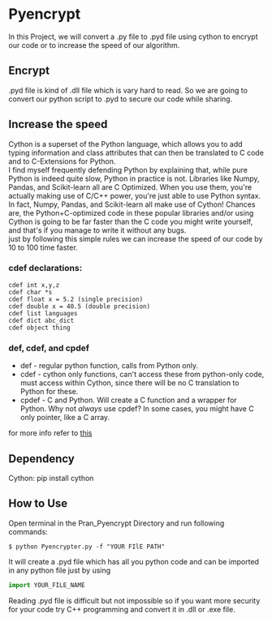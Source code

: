 # Pyencrypt
In this Project, we will convert a .py file to .pyd file using cython to encrypt our code or to increase the speed of our algorithm.
## Encrypt
.pyd file is kind of .dll file which is vary hard to read. So we are going to convert our python script to .pyd to secure our code while sharing.
## Increase the speed
Cython is a superset of the Python language, which allows you to add typing information and class attributes that can then be translated to C code and to C-Extensions for Python.  
I find myself frequently defending Python by explaining that, while pure Python is indeed quite slow, Python in practice is not. Libraries like Numpy, Pandas, and Scikit-learn all are C Optimized. When you use them, you're actually making use of C/C++ power, you're just able to use Python syntax. In fact, Numpy, Pandas, and Scikit-learn all make use of Cython! Chances are, the Python+C-optimized code in these popular libraries and/or using Cython is going to be far faster than the C code you might write yourself, and that's if you manage to write it without any bugs.  
just by following this simple rules we can increase the speed of our code by 10 to 100 time faster.
### cdef declarations:

    cdef int x,y,z
    cdef char *s
    cdef float x = 5.2 (single precision)
    cdef double x = 40.5 (double precision)
    cdef list languages
    cdef dict abc_dict
    cdef object thing

### def, cdef, and cpdef
- def - regular python function, calls from Python only.  
- cdef - cython only functions, can't access these from python-only code, must access within Cython, since there will be no C translation to Python for these.  
- cpdef - C and Python. Will create a C function and a wrapper for Python. Why not *always* use cpdef? In some cases, you might have C only pointer, like a C array.  

for more info refer to [this](https://pythonprogramming.net/introduction-and-basics-cython-tutorial)

## Dependency 
Cython: pip install cython

## How to Use
Open terminal in the Pran_Pyencrypt Directory and run following commands:
```commandline
$ python Pyencrypter.py -f "YOUR FIlE PATH"
```
It will create a .pyd file which has all you python code and can be imported in any python file just by using 
```python
import YOUR_FILE_NAME
```
Reading .pyd file is difficult but not impossible so if you want more security for your code try C++ programming and convert it in .dll or .exe file.